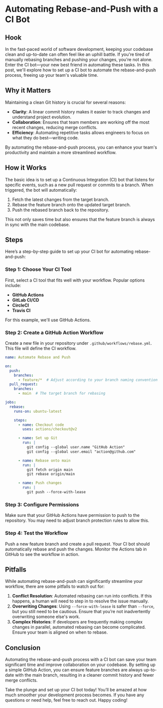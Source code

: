 # Automating Rebase-and-Push with a CI Bot

## Hook

In the fast-paced world of software development, keeping your codebase clean and up-to-date can often feel like an uphill battle. If you're tired of manually rebasing branches and pushing your changes, you're not alone. Enter the CI bot—your new best friend in automating these tasks. In this post, we'll explore how to set up a CI bot to automate the rebase-and-push process, freeing up your team's valuable time.

## Why it Matters

Maintaining a clean Git history is crucial for several reasons:

- **Clarity**: A linear commit history makes it easier to track changes and understand project evolution.
- **Collaboration**: Ensures that team members are working off the most recent changes, reducing merge conflicts.
- **Efficiency**: Automating repetitive tasks allows engineers to focus on what they do best—writing code.

By automating the rebase-and-push process, you can enhance your team's productivity and maintain a more streamlined workflow.

## How it Works

The basic idea is to set up a Continuous Integration (CI) bot that listens for specific events, such as a new pull request or commits to a branch. When triggered, the bot will automatically:

1. Fetch the latest changes from the target branch.
2. Rebase the feature branch onto the updated target branch.
3. Push the rebased branch back to the repository.

This not only saves time but also ensures that the feature branch is always in sync with the main codebase.

## Steps

Here’s a step-by-step guide to set up your CI bot for automating rebase-and-push:

### Step 1: Choose Your CI Tool

First, select a CI tool that fits well with your workflow. Popular options include:

- **GitHub Actions**
- **GitLab CI/CD**
- **CircleCI**
- **Travis CI**

For this example, we'll use GitHub Actions.

### Step 2: Create a GitHub Action Workflow

Create a new file in your repository under `.github/workflows/rebase.yml`. This file will define the CI workflow.

```yaml
name: Automate Rebase and Push

on:
  push:
    branches:
      - feature/*  # Adjust according to your branch naming convention
  pull_request:
    branches:
      - main  # The target branch for rebasing

jobs:
  rebase:
    runs-on: ubuntu-latest

    steps:
      - name: Checkout code
        uses: actions/checkout@v2

      - name: Set up Git
        run: |
          git config --global user.name "GitHub Action"
          git config --global user.email "action@github.com"

      - name: Rebase onto main
        run: |
          git fetch origin main
          git rebase origin/main

      - name: Push changes
        run: |
          git push --force-with-lease
```

### Step 3: Configure Permissions

Make sure that your GitHub Actions have permission to push to the repository. You may need to adjust branch protection rules to allow this.

### Step 4: Test the Workflow

Push a new feature branch and create a pull request. Your CI bot should automatically rebase and push the changes. Monitor the Actions tab in GitHub to see the workflow in action.

## Pitfalls

While automating rebase-and-push can significantly streamline your workflow, there are some pitfalls to watch out for:

1. **Conflict Resolution**: Automated rebasing can run into conflicts. If this happens, a human will need to step in to resolve the issue manually.
2. **Overwriting Changes**: Using `--force-with-lease` is safer than `--force`, but you still need to be cautious. Ensure that you’re not inadvertently overwriting someone else's work.
3. **Complex Histories**: If developers are frequently making complex changes in parallel, automated rebasing can become complicated. Ensure your team is aligned on when to rebase.

## Conclusion

Automating the rebase-and-push process with a CI bot can save your team significant time and improve collaboration on your codebase. By setting up a simple GitHub Action, you can ensure feature branches are always up-to-date with the main branch, resulting in a cleaner commit history and fewer merge conflicts.

Take the plunge and set up your CI bot today! You’ll be amazed at how much smoother your development process becomes. If you have any questions or need help, feel free to reach out. Happy coding!